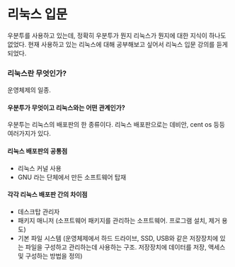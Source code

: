 # 리눅스 입문

우분투를 사용하고 있는데, 정확히 우분투가 뭔지 리눅스가 뭔지에 대한 지식이 하나도 없었다.
현재 사용하고 있는 리눅스에 대해 공부해보고 싶어서 리눅스 입문 강의를 듣게 되었다.

### 리눅스란 무엇인가?
운영체제의 일종.

#### 우분투가 무엇이고 리눅스와는 어떤 관계인가?
우분투는 리눅스의 배포판의 한 종류이다.
리눅스 배포판으로는 데비안, cent os 등등 여러가지가 있다.

#### 리눅스 배포판의 공통점
- 리눅스 커널 사용
- GNU 라는 단체에서 만든 소프트웨어 탑재

#### 각각 리눅스 배포판 간의 차이점
- 데스크탑 관리자
- 패키지 매니저
	(소프트웨어 패키지를 관리하는 소프트웨어. 프로그램 설치, 제거 용도)
- 기본 파일 시스템
	(운영체제에서 하드 드라이브, SSD, USB와 같은 저장장치에 있는 파일을 구성하고 관리하는데 사용하는 구조. 저장장치에 데이터를 저장, 액세스 및 구성하는 방법을 정의)